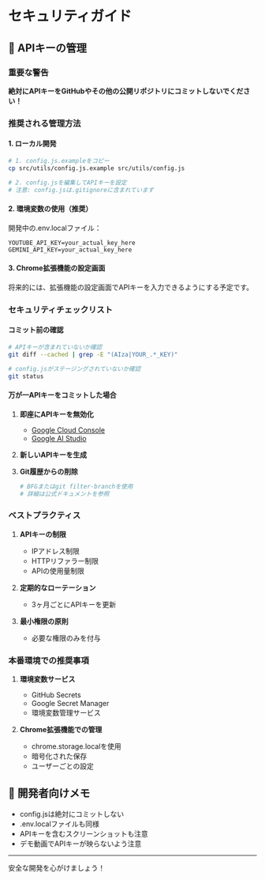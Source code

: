 # セキュリティガイド

## 🔐 APIキーの管理

### 重要な警告
**絶対にAPIキーをGitHubやその他の公開リポジトリにコミットしないでください！**

### 推奨される管理方法

#### 1. ローカル開発
```bash
# 1. config.js.exampleをコピー
cp src/utils/config.js.example src/utils/config.js

# 2. config.jsを編集してAPIキーを設定
# 注意: config.jsは.gitignoreに含まれています
```

#### 2. 環境変数の使用（推奨）
開発中の.env.localファイル：
```env
YOUTUBE_API_KEY=your_actual_key_here
GEMINI_API_KEY=your_actual_key_here
```

#### 3. Chrome拡張機能の設定画面
将来的には、拡張機能の設定画面でAPIキーを入力できるようにする予定です。

### セキュリティチェックリスト

#### コミット前の確認
```bash
# APIキーが含まれていないか確認
git diff --cached | grep -E "(AIza|YOUR_.*_KEY)"

# config.jsがステージングされていないか確認
git status
```

#### 万が一APIキーをコミットした場合
1. **即座にAPIキーを無効化**
   - [Google Cloud Console](https://console.cloud.google.com/)
   - [Google AI Studio](https://makersuite.google.com/)

2. **新しいAPIキーを生成**

3. **Git履歴からの削除**
   ```bash
   # BFGまたはgit filter-branchを使用
   # 詳細は公式ドキュメントを参照
   ```

### ベストプラクティス

1. **APIキーの制限**
   - IPアドレス制限
   - HTTPリファラー制限
   - APIの使用量制限

2. **定期的なローテーション**
   - 3ヶ月ごとにAPIキーを更新

3. **最小権限の原則**
   - 必要な権限のみを付与

### 本番環境での推奨事項

1. **環境変数サービス**
   - GitHub Secrets
   - Google Secret Manager
   - 環境変数管理サービス

2. **Chrome拡張機能での管理**
   - chrome.storage.localを使用
   - 暗号化された保存
   - ユーザーごとの設定

## 📝 開発者向けメモ

- config.jsは絶対にコミットしない
- .env.localファイルも同様
- APIキーを含むスクリーンショットも注意
- デモ動画でAPIキーが映らないよう注意

---
安全な開発を心がけましょう！